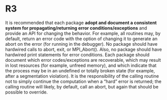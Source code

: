 # R3

It is recommended that each package **adopt and document a consistent system for
propagating/returning error conditions/exceptions** and provide an API for 
changing the behavior.
For example, all routines may, by default, return an error code with the option 
of changing it to
generate an abort on the error (for running in the debugger). No package should 
have hardwired calls
to abort, exit, or MPI_Abort(). Also, no package should have hardwired print 
statements for error
conditions. Each package should document which error codes/exceptions are 
recoverable, which may
result in lost resources (for example, unfreed memory), and which indicate that 
the process may be in
an undefined or totally broken state (for example, after a segmentation 
violation). It is the
responsibility of the calling routine not to simply continue the computation 
when a “hard” error is
returned; the calling routine will likely, by default, call an abort, but again 
that should be possible to
override.
